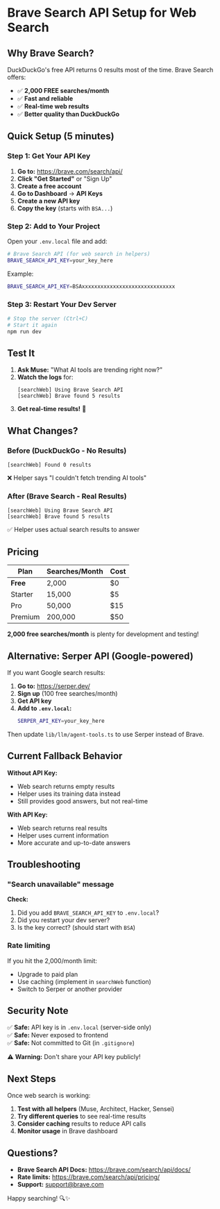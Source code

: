 # Brave Search API Setup for Web Search

## Why Brave Search?

DuckDuckGo's free API returns 0 results most of the time. Brave Search offers:
- ✅ **2,000 FREE searches/month**
- ✅ **Fast and reliable**
- ✅ **Real-time web results**
- ✅ **Better quality than DuckDuckGo**

## Quick Setup (5 minutes)

### Step 1: Get Your API Key

1. **Go to:** https://brave.com/search/api/
2. **Click "Get Started"** or "Sign Up"
3. **Create a free account**
4. **Go to Dashboard** → **API Keys**
5. **Create a new API key**
6. **Copy the key** (starts with `BSA...`)

### Step 2: Add to Your Project

Open your `.env.local` file and add:

```bash
# Brave Search API (for web search in helpers)
BRAVE_SEARCH_API_KEY=your_key_here
```

Example:
```bash
BRAVE_SEARCH_API_KEY=BSAxxxxxxxxxxxxxxxxxxxxxxxxxxxxxx
```

### Step 3: Restart Your Dev Server

```bash
# Stop the server (Ctrl+C)
# Start it again
npm run dev
```

## Test It

1. **Ask Muse:** "What AI tools are trending right now?"
2. **Watch the logs** for:
   ```
   [searchWeb] Using Brave Search API
   [searchWeb] Brave found 5 results
   ```
3. **Get real-time results!** 🎉

## What Changes?

### Before (DuckDuckGo - No Results)
```
[searchWeb] Found 0 results
```
❌ Helper says "I couldn't fetch trending AI tools"

### After (Brave Search - Real Results)
```
[searchWeb] Using Brave Search API
[searchWeb] Brave found 5 results
```
✅ Helper uses actual search results to answer

## Pricing

| Plan | Searches/Month | Cost |
|------|----------------|------|
| **Free** | 2,000 | $0 |
| Starter | 15,000 | $5 |
| Pro | 50,000 | $15 |
| Premium | 200,000 | $50 |

**2,000 free searches/month** is plenty for development and testing!

## Alternative: Serper API (Google-powered)

If you want Google search results:

1. **Go to:** https://serper.dev/
2. **Sign up** (100 free searches/month)
3. **Get API key**
4. **Add to `.env.local`:**
   ```bash
   SERPER_API_KEY=your_key_here
   ```

Then update `lib/llm/agent-tools.ts` to use Serper instead of Brave.

## Current Fallback Behavior

**Without API Key:**
- Web search returns empty results
- Helper uses its training data instead
- Still provides good answers, but not real-time

**With API Key:**
- Web search returns real results
- Helper uses current information
- More accurate and up-to-date answers

## Troubleshooting

### "Search unavailable" message

**Check:**
1. Did you add `BRAVE_SEARCH_API_KEY` to `.env.local`?
2. Did you restart your dev server?
3. Is the key correct? (should start with `BSA`)

### Rate limiting

If you hit the 2,000/month limit:
- Upgrade to paid plan
- Use caching (implement in `searchWeb` function)
- Switch to Serper or another provider

## Security Note

✅ **Safe:** API key is in `.env.local` (server-side only)  
✅ **Safe:** Never exposed to frontend  
✅ **Safe:** Not committed to Git (in `.gitignore`)

⚠️ **Warning:** Don't share your API key publicly!

## Next Steps

Once web search is working:
1. **Test with all helpers** (Muse, Architect, Hacker, Sensei)
2. **Try different queries** to see real-time results
3. **Consider caching** results to reduce API calls
4. **Monitor usage** in Brave dashboard

## Questions?

- **Brave Search API Docs:** https://brave.com/search/api/docs/
- **Rate limits:** https://brave.com/search/api/pricing/
- **Support:** support@brave.com

Happy searching! 🔍✨

